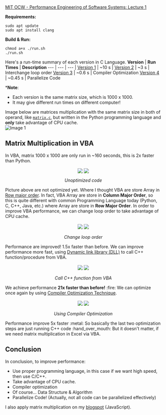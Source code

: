 [MIT OCW - Performance Engineering of Software Systems: Lecture 1](https://ocw.mit.edu/courses/electrical-engineering-and-computer-science/6-172-performance-engineering-of-software-systems-fall-2018/lecture-videos/lecture-1-intro-and-matrix-multiplication/)

**Requirements:**
```
sudo apt update
sudo apt install clang
```

**Build & Run:** 
```
chmod a+x ./run.sh
./run.sh
```

Here's a run-time summary of each version in C Language.
**Version** | **Run Times** | **Description**
--- | --- | --- |
[Version 1](https://github.com/afifabroory/MatrixMultiplication-Performance-Engineering/blob/358f076cf1aa5849849b98ecb91a6a52dc3e0b51/matrix.c) | ~10 s  |
[Version 2](https://github.com/afifabroory/MatrixMultiplication-Performance-Engineering/blob/af5d8949b48510efc85f8ab8af597cddc2d5102e/matrix.c) | ~3 s   | Interchange loop order
[Version 3](https://github.com/afifabroory/MatrixMultiplication-Performance-Engineering/blob/c4a3f71000574e819e51cf7f5d5e54222b152118/matrix.c) | ~0.6 s | Compiler Optimization
[Version 4](https://github.com/afifabroory/MatrixMultiplication-Performance-Engineering/blob/main/matrix.c) | ~0.45 s | Parallelize Code

***Note**:
- Each version is the same matrix size, which is 1000 x 1000.
- It may give different run times on different computer!

Image below are matrices multiplication with the same matrix size in both of operand, like [`matrix.c`](https://github.com/afifabroory/MatrixMultiplication-Performance-Engineering/blob/2e3d2b5603f713850bc3d4910b87a871a6a72701/matrix.c#L6), but written in the Python programming language and **only** take advantage of CPU cache. \
![Image 1](https://user-images.githubusercontent.com/62495819/126493086-2c3c435a-1541-41e5-9d37-41eebc9294ab.png)

## Matrix Multiplication in VBA
In VBA, matrix 1000 x 1000 are only run in ~160 seconds, this is 2x faster than Python.
<div align="center">
  <img align="center" src="https://user-images.githubusercontent.com/62495819/127615972-56ee1836-eae1-4a92-a4f8-cb37c72f5fd5.PNG"/>
  <img align="center" src="https://user-images.githubusercontent.com/62495819/127616033-1725cf88-fc23-459e-8a11-8fd21c786346.PNG"/>
  <p align="center"><em>Unoptimized code</em></p>
</div>
Picture above are not optimized yet. Where I thought VBA are store Array in <a href="https://en.wikipedia.org/wiki/Row-_and_column-major_order">Row major order</a>. In fact, VBA Array are store in <b>Column Major Order</b>, so this is quite different with common Programming Language today (Python, C, C++, Java, etc.) where Array are store in <b>Row Major Order</b>. In order to improve VBA performance, we can change loop order to take advantage of CPU cache.
<br><br>
<div align="center">
  <img src="https://user-images.githubusercontent.com/62495819/127618759-42de1cf6-fb7f-4527-b73c-d42fe2b1ead9.PNG" />
  <img src="https://user-images.githubusercontent.com/62495819/127618762-7007b49d-3cfa-46bd-909e-46c0f9dedca8.PNG" />
  <p align="center"><em>Change loop order</em></p>
</div>
Performance are improved! 1.5x faster than before.
We can improve performance more fast, using <a href="https://docs.microsoft.com/en-us/troubleshoot/windows-client/deployment/dynamic-link-library">Dynamic link library (DLL)</a> to call C++ function/procedure from VBA.
<br><br>
<div align="center">
  <img src="https://user-images.githubusercontent.com/62495819/127621341-a0e22d78-96c3-4db1-862d-eac10ba3d6f6.PNG" />
  <img src="https://user-images.githubusercontent.com/62495819/127621361-cdeff681-cef6-43b5-830a-4bbd95dfcab2.PNG" />
  <p align="center"><em>Call C++ function from VBA</em></p>
</div>
We achieve performance <b>21x faster than before!</b> :fire:
We can optimize once again by using <a href="https://en.wikipedia.org/wiki/Optimizing_compiler">Compiler Optimization Technique</a>.
<br><br>
<div align="center">
  <img src="https://user-images.githubusercontent.com/62495819/127623703-4bcbcf03-6e04-493a-8c7a-c4a6af15ef20.PNG" />
  <img src="https://user-images.githubusercontent.com/62495819/127623764-dc61a6e7-670f-4f3e-b5c4-7625aadc815b.PNG" />
  <p align="center"><em>Using Compiler Optimization</em></p>
</div>
<p>Performance improve 5x faster :metal: So basically the last two optimization steps are just running C++ code :hand_over_mouth: But it doesn't matter, if we need matrix multiplication in Excel via VBA.</p>

## Conclusion
In conclusion, to improve performance:
- Use proper programming language, in this case if we want high speed, then use C/C++.
- Take advantage of CPU cache.
- Compiler optimization
- Of course... Data Structure & Algorithm
- Parallelize Code! (Actually, not all code can be parallelized effectively) 

I also apply matrix multiplication on my [blogspot](https://cs-informatika.blogspot.com/) (JavaScript).
